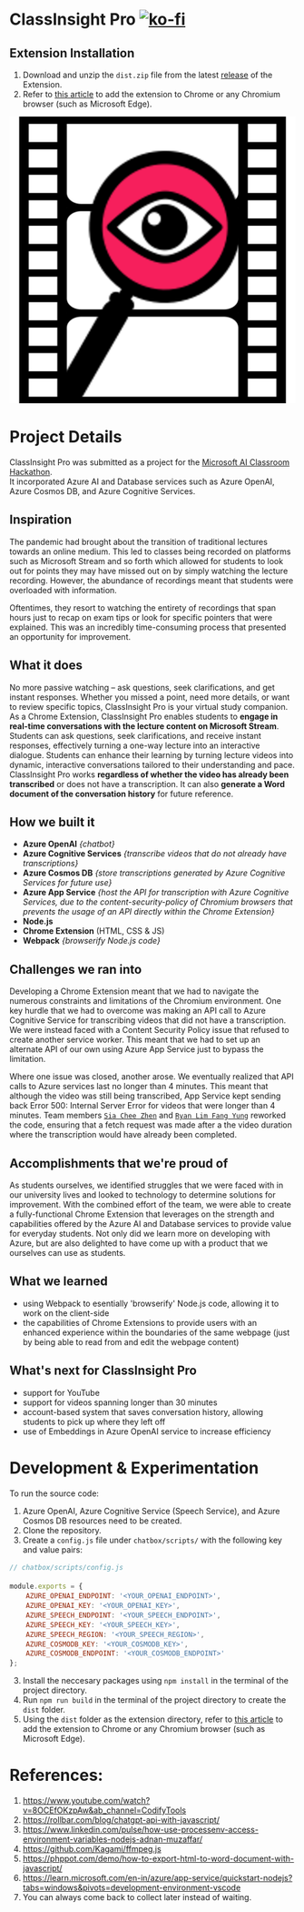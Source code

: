 # ClassInsight Pro [![ko-fi](https://ko-fi.com/img/githubbutton_sm.svg)](https://ko-fi.com/U7U86VME5)
## Extension Installation
1. Download and unzip the `dist.zip` file from the latest [release](https://github.com/Diskordlit/ClassInsight/releases) of the Extension.
2. Refer to [this article](https://webkul.com/blog/how-to-install-the-unpacked-extension-in-chrome/) to add the extension to Chrome or any Chromium browser (such as Microsoft Edge).

![ClassInsight Icon](https://github.com/Diskordlit/ClassInsight/blob/main/images/AI%20Classroom%20Hackathon.png)

# Project Details
ClassInsight Pro was submitted as a project for the [Microsoft AI Classroom Hackathon](https://microsoftaiclassroom.devpost.com/). <br>
It incorporated Azure AI and Database services such as Azure OpenAI, Azure Cosmos DB, and Azure Cognitive Services.

## Inspiration
The pandemic had brought about the transition of traditional lectures towards an online medium. This led to classes being recorded on platforms such as Microsoft Stream and so forth which allowed for students to look out for points they may have missed out on by simply watching the lecture recording. However, the abundance of recordings meant that students were overloaded with information. 

Oftentimes, they resort to watching the entirety of recordings that span hours just to recap on exam tips or look for specific pointers that were explained. This was an incredibly time-consuming process that presented an opportunity for improvement.

## What it does
No more passive watching – ask questions, seek clarifications, and get instant responses. Whether you missed a point, need more details, or want to review specific topics, ClassInsight Pro is your virtual study companion. As a Chrome Extension, ClassInsight Pro enables students to **engage in real-time conversations with the lecture content on Microsoft Stream**. Students can ask questions, seek clarifications, and receive instant responses, effectively turning a one-way lecture into an interactive dialogue. Students can enhance their learning by turning lecture videos into dynamic, interactive conversations tailored to their understanding and pace. ClassInsight Pro works **regardless of whether the video has already been transcribed** or does not have a transcription. It can also **generate a Word document of the conversation history** for future reference.

## How we built it
- **Azure OpenAI** _{chatbot}_
- **Azure Cognitive Services** _{transcribe videos that do not already have transcriptions}_
- **Azure Cosmos DB** _{store transcriptions generated by Azure Cognitive Services for future use}_
- **Azure App Service** _{host the API for transcription with Azure Cognitive Services, due to the content-security-policy of Chromium browsers that prevents the usage of an API directly within the Chrome Extension}_
- **Node.js**
- **Chrome Extension** (HTML, CSS & JS)
- **Webpack** _{browserify Node.js code}_

## Challenges we ran into
Developing a Chrome Extension meant that we had to navigate the numerous constraints and limitations of the Chromium environment. One key hurdle that we had to overcome was making an API call to Azure Cognitive Service for transcribing videos that did not have a transcription. We were instead faced with a Content Security Policy issue that refused to create another service worker. This meant that we had to set up an alternate API of our own using Azure App Service just to bypass the limitation.

Where one issue was closed, another arose. We eventually realized that API calls to Azure services last no longer than 4 minutes. This meant that although the video was still being transcribed, App Service kept sending back Error 500: Internal Server Error for videos that were longer than 4 minutes. Team members [`Sia Chee Zhen`](https://github.com/Sia-WRWD) and [`Ryan Lim Fang Yung`](https://github.com/ConquerorFY) reworked the code, ensuring that a fetch request was made after a the video duration where the transcription would have already been completed.

## Accomplishments that we're proud of
As students ourselves, we identified struggles that we were faced with in our university lives and looked to technology to determine solutions for improvement. With the combined effort of the team, we were able to create a fully-functional Chrome Extension that leverages on the strength and capabilities offered by the Azure AI and Database services to provide value for everyday students. Not only did we learn more on developing with Azure, but are also delighted to have come up with a product that we ourselves can use as students.

## What we learned
- using Webpack to esentially 'browserify' Node.js code, allowing it to work on the client-side
- the capabilities of Chrome Extensions to provide users with an enhanced experience within the boundaries of the same webpage (just by being able to read from and edit the webpage content)

## What's next for ClassInsight Pro
- support for YouTube
- support for videos spanning longer than 30 minutes
- account-based system that saves conversation history, allowing students to pick up where they left off
- use of Embeddings in Azure OpenAI service to increase efficiency

# Development & Experimentation
To run the source code:
1. Azure OpenAI, Azure Cognitive Service (Speech Service), and Azure Cosmos DB resources need to be created.
2. Clone the repository.
3. Create a `config.js` file under `chatbox/scripts/` with the following key and value pairs:
```javascript
// chatbox/scripts/config.js

module.exports = {
    AZURE_OPENAI_ENDPOINT: '<YOUR_OPENAI_ENDPOINT>',
    AZURE_OPENAI_KEY: '<YOUR_OPENAI_KEY>',
    AZURE_SPEECH_ENDPOINT: '<YOUR_SPEECH_ENDPOINT>',
    AZURE_SPEECH_KEY: '<YOUR_SPEECH_KEY>',
    AZURE_SPEECH_REGION: '<YOUR_SPEECH_REGION>',
    AZURE_COSMODB_KEY: '<YOUR_COSMODB_KEY>',
    AZURE_COSMODB_ENDPOINT: '<YOUR_COSMODB_ENDPOINT>'
};
```
3. Install the neccesary packages using `npm install` in the terminal of the project directory.
4. Run `npm run build` in the terminal of the project directory to create the `dist` folder.
5. Using the `dist` folder as the extension directory, refer to [this article](https://webkul.com/blog/how-to-install-the-unpacked-extension-in-chrome/) to add the extension to Chrome or any Chromium browser (such as Microsoft Edge).

# References:
1. https://www.youtube.com/watch?v=8OCEfOKzpAw&ab_channel=CodifyTools
2. https://rollbar.com/blog/chatgpt-api-with-javascript/
3. https://www.linkedin.com/pulse/how-use-processenv-access-environment-variables-nodejs-adnan-muzaffar/
4. https://github.com/Kagami/ffmpeg.js
5. https://phppot.com/demo/how-to-export-html-to-word-document-with-javascript/
6. https://learn.microsoft.com/en-in/azure/app-service/quickstart-nodejs?tabs=windows&pivots=development-environment-vscode
7. You can always come back to collect later instead of waiting.
